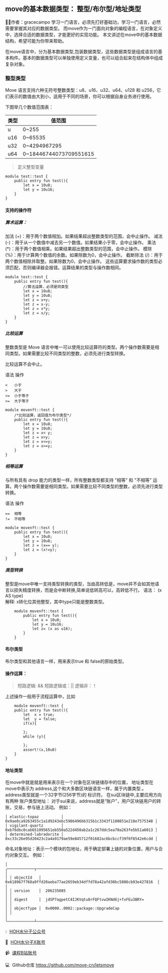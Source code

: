## move的基本数据类型： 整型/布尔型/地址类型
🧑‍💻作者：gracecampo
学习一门语言，必须先打好基础功，学习一门语言，必然需要掌握其对应的数据类型。
而move作为一门面向对象的编程语言，在对象定义中，选择合适的数据类型，才能更好的实现功能。
本文讲述在move中的基本数据结构，希望可能为你带来帮助。

在move语言中，分为基本数据类型,包装数据类型，这些数据类型是组成语言的基本构件。基本的数据类型可以单独使用定义变量，也可以组合起来在结构体中组成复杂对象。

### 整型类型
Move 语言支持六种无符号整数类型：u8、u16、u32、u64、u128 和 u256，它们表示的数值由大到小，适用于不同的场景，你可以根据自身业务进行使用。

下图举几个数值范围表：

| 类型           | 值范围                         |
|---------------| ------------------------------|
| u             | 0~255                         |
| u16           | 0~65535                       |
| u32           | 0~4294967295                  |
| u64           | 0~18446744073709551615        |

>定义整型变量
```sui move
module test::test {
    public entry fun test(){
        let x = 10u8;
        let y = 10u16;
    }
}
```

#### 支持的操作符
##### 算术运算：

加法 (+)：用于两个数值相加。如果结果超出整数类型的范围，会中止操作。
减法 (-)：用于从一个数值中减去另一个数值。如果结果小于零，会中止操作。
乘法 (*)：用于两个数值相乘。如果结果超出整数类型的范围，会中止操作。
模除 (%)：用于计算两个数值的余数。如果除数为0，会中止操作。
截断除法 (/)：用于两个数值相除并取整。如果除数为0，会中止操作。
这些运算要求操作数的类型必须匹配，否则编译器会报错。运算结果的类型与操作数相同。
```sui move
module test::test {
    public entry fun test(){
        //算法运算，必须是同类型
        let x = 10u8;
        let y = 10u8;
        let z = x+y;
        let z = x-y;
        let z = x*y;
        let z = x/y;
    }
}
```

#####  比较运算
整数类型是 Move 语言中唯一可以使用比较运算符的类型。两个操作数需要是相同类型。如果需要比较不同类型的整数，必须先进行类型转换。

比较运算不会中止。

语法	操作
```text
<	小于
>	大于
<=	小于等于
>=	大于等于
```
```sui move
module movenft::test {
    /*比较运算，返回值为布尔类型*/
    public entry fun test(){
        let x = 10u8;
        let y = 10u8;
        let z = x< y;
        let z = x>y;
        let z = x<=y;
        let z = x>=y;
    }
}
```

##### 相等运算
与所有具有 drop 能力的类型一样，所有整数类型都支持 "相等" 和 "不相等" 运算。两个操作数需要是相同类型。如果需要比较不同类型的整数，必须先进行类型转换。

语法	操作
```text
==	相等
!=	不相等
```
```sui move
module movenft::test {
    public entry fun test(){
        let x = 10u8;
        let y = 10u8;
        let z = (x== y);
        let z = (x!=y);
    }
}
```
##### 类型转换
整型是move中唯一支持类型转换的类型，当由高转低是，move并不会如其他语言以损失精度转换，而是会中断转换,简单说低转高可以，高转低不行。
语法： (x AS type)  
解释: x转化位其他整型，其中type只能是整数类型。
```sui move
    module movenft::test {
        public entry fun test(){
            let x = 10u8;
            let y = 10u16;
            let z= (x as u16);
        }
    }
```
#### 布尔类型
布尔类型和其他语言一样，用来表示true 和 false的原始类型。

#### 操作运算：
> 短路逻辑: &&
> 短路逻辑或：||
> 逻辑非：！

上述操作一般用于流程运算中，比如
```sui move
    module movenft::test {
    public entry fun test(){
        let  x = true;
        let  y = false;
        if(x){

        };
        while (y){

        };
        assert!(x,10u8)
    }
}

```

#### 地址类型
在move中就是就是用来表示在一个对象在区块链储存中的位置， 地址类型在move中表示为 address,这个和大多数区块链语言一样，属于内置类型.。
address类型就是一个32字节(256字节)的 标识符。
在sui区块链中,主要应用方向有两种
账户类型地址： 对于sui来说，address就是“账户”，用户区块链用户的转账，交易，参与链上活动。
例如：
```text
│ elastic-topaz          │ 0x9ae8ca9263455c1a1d9243ebc5986496bb315b1c3343f1100851e218e7575348 │               
│ vigilant-quartz        │ 0xb76dbc0cab651095651eb550a522d450ab2a1c267ddc5ea70a263fe5b51a6013 │     
│ determined-labradorite │ 0xc33c26e95d20423c2a4a9179ae59e845712f01682ac6bcbccf39f0f8542e6cdd │
```
命名对象地址：表示一个模块的包地址，用于确定部署上链的对象位置，用户与合约对象交互。
例如：
```text
│ ╭────────────┬──────────────────────────────────────────────────────────────────────╮ │
│ │ objectId   │  0x618967f768a9ffd20aeba77ae2659eb34dffd78a42afd30bc5086cb93e427816  │ │
│ │ version    │  206235085                                                           │ │
│ │ digest     │  jdSP7agpetC4IJKVqtu8rFQFtvwIKNd6j+fxFEu3BRY=                        │ │
│ │ objectType │  0x0000..0002::package::UpgradeCap                                   │ │
│ ╰────────────┴──────────────────────────────────────────────────────────────────────╯ 
```
💧  [HOH水分子公众号](https://mp.weixin.qq.com/s/d0brr-ao6cZ5t8Z5OO1Mog)

🌊  [HOH水分子X账号](https://x.com/0xHOH)

📹  [课程B站账号](https://space.bilibili.com/3493269495352098)

💻  Github仓库 https://github.com/move-cn/letsmove